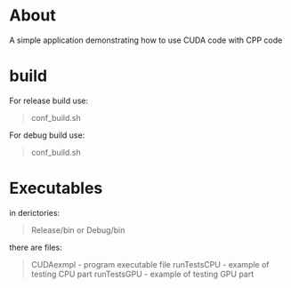 # About

A simple application demonstrating how to use CUDA code with CPP code

# build

For release build use:
> conf_build.sh

For debug build use:
> conf_build.sh

# Executables

in derictories: 
> Release/bin or Debug/bin

there are files:
> CUDAexmpl - program executable file 
> runTestsCPU - example of testing CPU part
> runTestsGPU - example of testing GPU part
